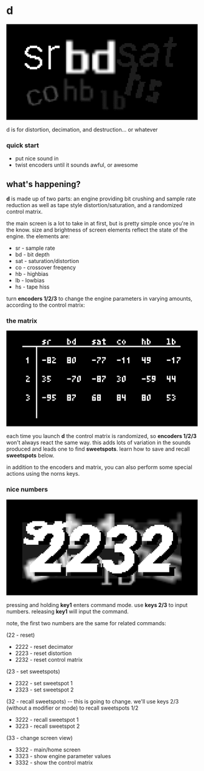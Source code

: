 # d
![d](assets/d-a.png)

d is for distortion, decimation, and destruction... or whatever

### quick start
* put nice sound in
* twist encoders until it sounds awful, or awesome


## what's happening?

**d** is made up of two parts: an engine providing bit crushing and sample rate reduction as well as tape style distortion/saturation, and a randomized control matrix.

the main screen is a lot to take in at first, but is pretty simple once you're in the know. size and brightness of screen elements reflect the state of the engine. the elements are:
* sr - sample rate
* bd - bit depth
* sat - saturation/distortion
* co - crossover freqency
* hb - highbias
* lb - lowbias
* hs - tape hiss

turn **encoders 1/2/3** to change the engine parameters in varying amounts, according to the control matrix:

### the matrix

![d](assets/matrix-m.png)

each time you launch **d** the control matrix is randomized, so **encoders 1/2/3** won't always react the same way. this adds lots of variation in the sounds produced and leads one to find **sweetspots**. learn how to save and recall **sweetspots** below.

in addition to the encoders and matrix, you can also perform some special actions using the norns keys.

### nice numbers

![d](assets/command-m.png)

pressing and holding **key1** enters command mode. use **keys 2/3** to input numbers. releasing **key1** will input the command.

note, the first two numbers are the same for related commands:

(22 - reset)
* 2222 - reset decimator
* 2223 - reset distortion
* 2232 - reset control matrix

(23 - set sweetspots)
* 2322 - set sweetspot 1
* 2323 - set sweetspot 2

(32 - recall sweetspots) -- this is going to change. we'll use keys 2/3 (without a modifier or mode) to recall sweetspots 1/2
* 3222 - recall sweetspot 1
* 3223 - recall sweetspot 2

(33 - change screen view)
* 3322 - main/home screen
* 3323 - show engine parameter values
* 3332 - show the control matrix
